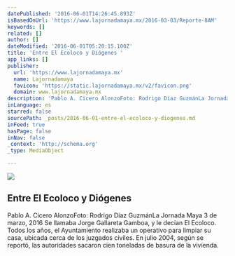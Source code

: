 ```yaml
---
datePublished: '2016-06-01T14:26:45.893Z'
isBasedOnUrl: 'https://www.lajornadamaya.mx/2016-03-03/Reporte-8AM'
keywords: []
related: []
author: []
dateModified: '2016-06-01T05:20:15.100Z'
title: 'Entre El Ecoloco y Diógenes '
app_links: []
publisher:
  url: 'https://www.lajornadamaya.mx'
  name: Lajornadamaya
  favicon: 'https://static.lajornadamaya.mx/v2/favicon.png'
  domain: www.lajornadamaya.mx
description: 'Pablo A. Cicero AlonzoFoto: Rodrigo Díaz GuzmánLa Jornada Maya 3 de marzo, 2016 Se llamaba Jorge Gallareta Gamboa, y le decían El Ecoloco. Todos los años, el Ayuntamiento realizaba un operativo para limpiar su casa, ubicada cerca de los juzgados civiles. En julio 2004, según se reportó, las autoridades sacaron cien toneladas de basura de la vivienda.'
inLanguage: es
starred: false
sourcePath: _posts/2016-06-01-entre-el-ecoloco-y-diogenes.md
inFeed: true
hasPage: false
inNav: false
_context: 'http://schema.org'
_type: MediaObject

---
```

<article style=""><img src="https://s3-us-west-2.amazonaws.com/the-grid-img/p/c36efd6076e4b332ce23f1115a837e8c740a94b2.jpg" /><h1>Entre El Ecoloco y Diógenes </h1><p>Pablo A. Cicero AlonzoFoto: Rodrigo Díaz GuzmánLa Jornada Maya 3 de marzo, 2016 Se llamaba Jorge Gallareta Gamboa, y le decían El Ecoloco. Todos los años, el Ayuntamiento realizaba un operativo para limpiar su casa, ubicada cerca de los juzgados civiles. En julio 2004, según se reportó, las autoridades sacaron cien toneladas de basura de la vivienda.</p></article>